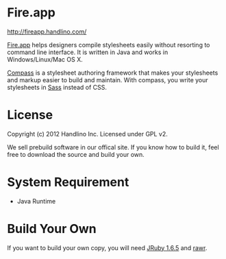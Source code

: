 # Fire.app

http://fireapp.handlino.com/

[Fire.app](http://Fireapp.handlino.com/) helps designers compile stylesheets easily without resorting to command line interface. It is written in Java and works in Windows/Linux/Mac OS X.

[Compass](http://compass-style.org/) is a stylesheet authoring framework that makes your stylesheets and markup easier to build and maintain. With compass, you write your stylesheets in [Sass](http://sass-lang.com/) instead of CSS.

# License

Copyright (c) 2012 Handlino Inc.
Licensed under GPL v2.

We sell prebuild software in our offical site. If you know how to build it, feel free to download the source and build your own.

# System Requirement

* Java Runtime

# Build Your Own

If you want to build your own copy, you will need [JRuby 1.6.5](http://jruby.org/) and [rawr](http://rawr.rubyforge.org/).
